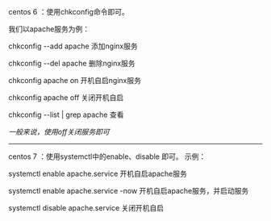  centos 6 ：使用chkconfig命令即可。

我们以apache服务为例：

chkconfig --add apache 添加nginx服务

chkconfig --del apache 删除nginx服务

chkconfig apache on 开机自启nginx服务

chkconfig apache off 关闭开机自启

chkconfig --list | grep apache 查看

*一般来说，使用off关闭服务即可*

***
centos 7 ：使用systemctl中的enable、disable 即可。
示例：

systemctl enable apache.service 开机自启apache服务

systemctl enable apache.service -now 开机自启apache服务，并启动服务

systemctl disable apache.service 关闭开机自启
